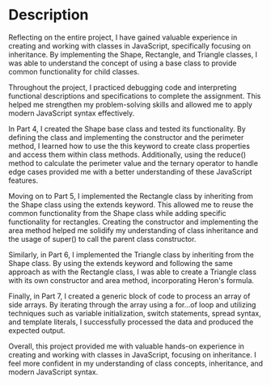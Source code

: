 # Description
Reflecting on the entire project, I have gained valuable experience in creating and working with classes in JavaScript, specifically focusing on inheritance. By implementing the Shape, Rectangle, and Triangle classes, I was able to understand the concept of using a base class to provide common functionality for child classes.

Throughout the project, I practiced debugging code and interpreting functional descriptions and specifications to complete the assignment. This helped me strengthen my problem-solving skills and allowed me to apply modern JavaScript syntax effectively.

In Part 4, I created the Shape base class and tested its functionality. By defining the class and implementing the constructor and the perimeter method, I learned how to use the this keyword to create class properties and access them within class methods. Additionally, using the reduce() method to calculate the perimeter value and the ternary operator to handle edge cases provided me with a better understanding of these JavaScript features.

Moving on to Part 5, I implemented the Rectangle class by inheriting from the Shape class using the extends keyword. This allowed me to reuse the common functionality from the Shape class while adding specific functionality for rectangles. Creating the constructor and implementing the area method helped me solidify my understanding of class inheritance and the usage of super() to call the parent class constructor.

Similarly, in Part 6, I implemented the Triangle class by inheriting from the Shape class. By using the extends keyword and following the same approach as with the Rectangle class, I was able to create a Triangle class with its own constructor and area method, incorporating Heron's formula.

Finally, in Part 7, I created a generic block of code to process an array of side arrays. By iterating through the array using a for...of loop and utilizing techniques such as variable initialization, switch statements, spread syntax, and template literals, I successfully processed the data and produced the expected output.

Overall, this project provided me with valuable hands-on experience in creating and working with classes in JavaScript, focusing on inheritance. I feel more confident in my understanding of class concepts, inheritance, and modern JavaScript syntax.

